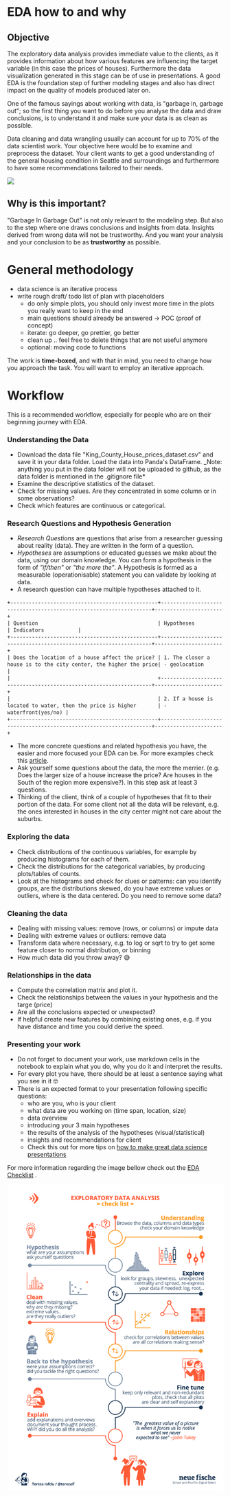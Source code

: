 # EDA how to and why

## Objective

The exploratory data analysis provides immediate value to the clients, as it provides information about how various features are influencing the target variable (in this case the prices of houses). Furthermore the data visualization generated in this stage can be of use in presentations. A good EDA is the foundation step of further modeling stages and also has direct impact on the quality of models produced later on.

One of the famous sayings about working with data, is "garbage in, garbage out"; so the first thing you want to do before you analyse the data and draw conclusions, is to understand it and make sure your data is as clean as possible.

Data cleaning and data wrangling usually can account for up to 70% of the data scientist work. Your objective here would be to examine and preprocess the dataset. Your client wants to get a good understanding of the general housing condition in Seattle and surroundings and furthermore to have some recommendations tailored to their needs.

![](https://thumbor.forbes.com/thumbor/711x302/https://blogs-images.forbes.com/gilpress/files/2016/03/Time-1200x511.jpg?width=960)

## Why is this important?

"Garbage In Garbage Out" is not only relevant to the modeling step. But also to the step where one draws conclusions and insights from data. Insights derived from wrong data will not be trustworthy. And you want your analysis and your conclusion to be as **trustworthy** as possible.

# General methodology

- data science is an iterative process
- write rough draft/ todo list of plan with placeholders
  - do only simple plots, you should only invest more time in the plots you really want to keep in the end
  - main questions should already be answered -> POC (proof of concept)
  - iterate: go deeper, go prettier, go better
  - clean up .. feel free to delete things that are not useful anymore
  - optional: moving code to functions

The work is **time-boxed**, and with that in mind, you need to change how you approach the task. You will want to employ an iterative approach.

# Workflow

This is a recommended workflow, especially for people who are on their beginning journey with EDA.

### Understanding the Data

- Download the data file "King_County_House_prices_dataset.csv" and save it in your data folder. Load the data into Panda's DataFrame.
  \_Note: anything you put in the data folder will not be uploaded to github, as the data folder is mentioned in the .gitignore file*
- Examine the descriptive statistics of the dataset.
- Check for missing values. Are they concentrated in some column or in some observations?
- Check which features are continuous or categorical.

### Research Questions and Hypothesis Generation

- *Research Questions* are questions that arise from a researcher guessing about reality (data). They are written in the form of a question.
- *Hypotheses* are assumptions or educated guesses we make about the data, using our domain knowledge. You can form a hypothesis in the form of *"if/then"* or *"the more the"*. A Hypothesis is formed as a measurable (operationisable) statement you can validate by looking at data.
- A research question can have multiple hypotheses attached to it.
```
+------------------------------------------------+-------------------------------------------------------------------+----------------------+
| Question                                       | Hypotheses                                                        | Indicators           |
+------------------------------------------------+-------------------------------------------------------------------+----------------------+
| Does the location of a house affect the price? | 1. The closer a house is to the city center, the higher the price| - geolocation        |
|                                                +-------------------------------------------------------------------+----------------------+
|                                                | 2. If a house is located to water, then the price is higher       | - waterfront(yes/no) |
+------------------------------------------------+-------------------------------------------------------------------+----------------------+
```
- The more concrete questions and related hypothesis you have, the easier and more focused your EDA can be. For more examples check this [article](https://www.analyticsvidhya.com/blog/2020/11/an-efficient-way-of-performing-eda-hypothesis-generation/).
- Ask yourself some questions about the data, the more the merrier. (e.g. Does the larger size of a house increase the price? Are houses in the South of the region more expensive?). In this step ask at least 3 questions.
- Thinking of the client, think of a couple of hypotheses that fit to their portion of the data. For some client not all the data will be relevant, e.g. the ones interested in houses in the city center might not care about the suburbs.

### Exploring the data

- Check distributions of the continuous variables, for example by producing histograms for each of them.
- Check the distributions for the categorical variables, by producing plots/tables of counts.
- Look at the histograms and check for clues or patterns: can you identify groups, are the distributions skewed, do you have extreme values or outliers, where is the data centered. Do you need to remove some data?

### Cleaning the data

- Dealing with missing values: remove (rows, or columns) or impute data
- Dealing with extreme values or outliers: remove data
- Transform data where necessary, e.g. to log or sqrt to try to get some feature closer to normal distribution, or binning
- How much data did you throw away? 😅

### Relationships in the data

- Compute the correlation matrix and plot it.
- Check the relationships between the values in your hypothesis and the targe (price)
- Are all the conclusions expected or unexpected?
- If helpful create new features by combining existing ones, e.g. if you have distance and time you could derive the speed.

### Presenting your work

- Do not forget to document your work, use markdown cells in the notebook to explain what you do, why you do it and interpret the results.
- For every plot you have, there should be at least a sentence saying what you see in it 🤓
- There is an expected format to your presentation following specific questions:
  - who are you, who is your client
  - what data are you working on (time span, location, size)
  - data overview
  - introducing your 3 main hypotheses
  - the results of the analysis of the hypotheses (visual/statistical)
  - insights and recommendations for client
  - Check this out for more tips on [how to make great data science presentations](https://towardsdatascience.com/how-to-make-your-data-science-presentation-great-and-memorable-8fdb07978a7e)

For more information regarding the image bellow check out the [EDA Checklist](https://github.com/neuefische/datascience-infographics/blob/main/EDA_Checklist.md) .

![EDA Checklist](https://raw.githubusercontent.com/neuefische/datascience-infographics/main/images/EDA_Checklist.png)
